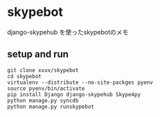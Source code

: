 # skypebot

django-skypehub を使ったskypebotのメモ

## setup and run

    git clone xxxx/skypebot
    cd skypebot
    virtualenv --distribute --no-site-packges pyenv
    source pyenv/bin/activate
    pip install Django django-skypehub Skype4py
    python manage.py syncdb
    python manage.py runskypebot
